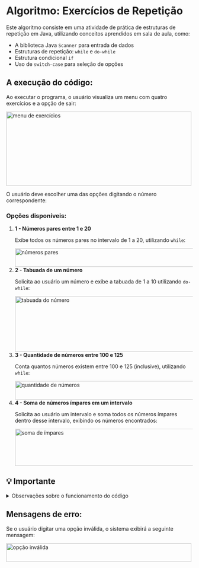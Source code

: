 <h1>Algoritmo: Exercícios de Repetição</h1>

<p>Este algoritmo consiste em uma atividade de prática de estruturas de repetição em Java, utilizando conceitos aprendidos em sala de aula, como:</p>

<ul>
  <li>A biblioteca Java <code>Scanner</code> para entrada de dados</li>
  <li>Estruturas de repetição: <code>while</code> e <code>do-while</code></li>
  <li>Estrutura condicional <code>if</code></li>
  <li>Uso de <code>switch-case</code> para seleção de opções</li>
</ul>

<h2>A execução do código:</h2>

<p>Ao executar o programa, o usuário visualiza um menu com quatro exercícios e a opção de sair:</p>
<img width="500" height="200" alt="menu de exercícios" src="https://github.com/user-attachments/assets/menu-exercicios.png" />

<p>O usuário deve escolher uma das opções digitando o número correspondente:</p>

<h3>Opções disponíveis:</h3>
<ol>
  <li><strong>1 - Números pares entre 1 e 20</strong></li>
  <p>Exibe todos os números pares no intervalo de 1 a 20, utilizando <code>while</code>:</p>
  <img width="500" height="50" alt="números pares" src="https://github.com/user-attachments/assets/numeros-pares.png" />
  
  <li><strong>2 - Tabuada de um número</strong></li>
  <p>Solicita ao usuário um número e exibe a tabuada de 1 a 10 utilizando <code>do-while</code>:</p>
  <img width="500" height="150" alt="tabuada do número" src="https://github.com/user-attachments/assets/tabuada.png" />

  <li><strong>3 - Quantidade de números entre 100 e 125</strong></li>
  <p>Conta quantos números existem entre 100 e 125 (inclusive), utilizando <code>while</code>:</p>
  <img width="500" height="50" alt="quantidade de números" src="https://github.com/user-attachments/assets/quantidade-numeros.png" />

  <li><strong>4 - Soma de números ímpares em um intervalo</strong></li>
  <p>Solicita ao usuário um intervalo e soma todos os números ímpares dentro desse intervalo, exibindo os números encontrados:</p>
  <img width="500" height="100" alt="soma de ímpares" src="https://github.com/user-attachments/assets/soma-impares.png" />
</ol>

<h2>💡 Importante</h2>
<details>
  <summary>Observações sobre o funcionamento do código</summary>
  <ol>
    <li>O menu se repete até que o usuário escolha a opção 0 para sair.</li>
    <li>O programa trata entradas inválidas através de mensagens de erro quando necessário.</li>
    <li>Cada exercício demonstra a aplicação prática de estruturas de repetição combinadas com condicionais.</li>
  </ol>
</details>

<h2>Mensagens de erro:</h2>
<p>Se o usuário digitar uma opção inválida, o sistema exibirá a seguinte mensagem:</p>
<img width="500" height="50" alt="opção inválida" src="https://github.com/user-attachments/assets/opcao-invalida.png" />
